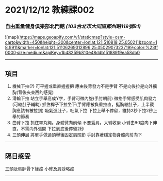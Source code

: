 2021/12/12 教練課002
===
### 自由重量健身俱樂部北門館 *(103台北市大同區鄭州路119號B1)*  
![map](https://maps.geoapify.com/v1/staticmap?style=osm-carto&width=450&height=300&center=lonlat:121.510818,25.050211&zoom=18.9911&marker=lonlat:121.51106269312896,25.05029073237199;color:%23ff0000;size:medium&apiKey=1b48259b810e48ddb151889f9ea58db0
***
## 項目  
1. 機械下拉(?)
	可平握或垂直握握把
	應由後背發力不是手臂
	不是向後拉是向外擴胸(背後夾東西的感覺)
2. 滑輪下拉
	站立手舉高成Y字，手臂可微內旋(手肘朝前)
	微抬手臂感受肌肉發力(可縮肚子輔助)
	抓住桿子下拉坐下(手臂應被負重拉直，挺胸縮肚子，上半截胸應該有被拉到)
	吸氣進肚子，吐氣下拉
	下拉上舉不停留，維持2秒下拉2秒上舉的節奏
3. 曲臂下拉
	抓住睪丸繩，身體微向前傾
	不要聳肩，大臂收緊
	小臂由90度向下伸直，不需向外張開
	下拉到底後停留2秒
4. 三頭伸展
	將單手做過頂舉後固定肩關節
	手肘靠著穩定物身體向前向下
***
## 隔日感受  
三頭及肩胛骨下緣痠
小臂及肩膀略痠
***
<!-- ## 參考資料  
1. 
*** -->
